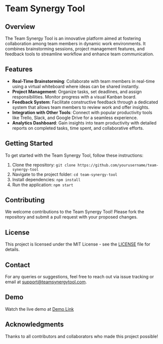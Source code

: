 # Team Synergy Tool

## Overview
The Team Synergy Tool is an innovative platform aimed at fostering collaboration among team members in dynamic work environments. It combines brainstorming sessions, project management features, and feedback tools to streamline workflow and enhance team communication.

## Features
- **Real-Time Brainstorming**: Collaborate with team members in real-time using a virtual whiteboard where ideas can be shared instantly.
- **Project Management**: Organize tasks, set deadlines, and assign responsibilities. Monitor progress with a visual Kanban board.
- **Feedback System**: Facilitate constructive feedback through a dedicated system that allows team members to review work and offer insights.
- **Integration with Other Tools**: Connect with popular productivity tools like Trello, Slack, and Google Drive for a seamless experience.
- **Analytics Dashboard**: Gain insights into team productivity with detailed reports on completed tasks, time spent, and collaborative efforts.

## Getting Started
To get started with the Team Synergy Tool, follow these instructions:
1. Clone the repository: `git clone https://github.com/yourusername/team-synergy-tool`
2. Navigate to the project folder: `cd team-synergy-tool`
3. Install dependencies: `npm install`
4. Run the application: `npm start`

## Contributing
We welcome contributions to the Team Synergy Tool! Please fork the repository and submit a pull request with your proposed changes.

## License
This project is licensed under the MIT License - see the [LICENSE](LICENSE) file for details.

## Contact
For any queries or suggestions, feel free to reach out via issue tracking or email at support@teamsynergytool.com.

## Demo
Watch the live demo at [Demo Link](https://yourdemolink.com)

## Acknowledgments
Thanks to all contributors and collaborators who made this project possible!
